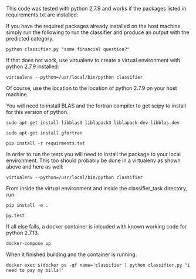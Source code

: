 This code was tested with python 2.7.9 and works if the packages listed in requirements.txt are installed: 



If you have the required packages already installed on the host machine, simply run the following to run the classifier and produce an output with the predicted category. 

`python classifier.py "some financial question?"`


If that does not work, use virtualenv to create a virtual environment with python 2.7.9 installed:

`virtualenv --python=/usr/local/bin/python classifier`

Of course, use the location to the location of python 2.7.9 on your host machine.

You will need to install BLAS and the fortran compiler to get scipy to install for this version of python. 

`sudo apt-get install libblas3 liblapack3 liblapack-dev libblas-dev`

`sudo apt-get install gfortran`

`pip install -r requirments.txt`

In order to run the tests you will need to install the package to your local environment. This too should probably be done in a virtualenv as shown above and here as well:

`virtualenv --python=/usr/local/bin/python classifier`

From inside the virtual environment and inside the classifier_task directory, run:

`pip install -e .`

`py.test`

If all else fails, a docker container is inlcuded with known working code for python 2.7.13.

`docker-compose up`

When it finished  building and the container is running:

`docker exec $(docker ps -qf name='classifier') python classifier.py "i need to pay my bills!"`
